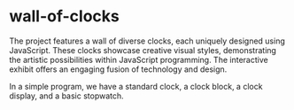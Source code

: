# wall-of-clocks
The project features a wall of diverse clocks, each uniquely designed using JavaScript. These clocks showcase creative visual styles, demonstrating the artistic possibilities within JavaScript programming. The interactive exhibit offers an engaging fusion of technology and design.

In a simple program, we have a standard clock, a clock block, a clock display, and a basic stopwatch.